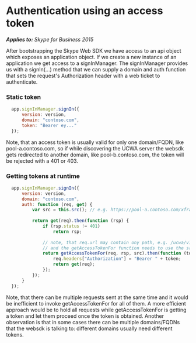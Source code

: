 
# Authentication using an access token

 _**Applies to:** Skype for Business 2015_

After bootstrapping the Skype Web SDK we have access to an api object which exposes an application object.  If we create a new instance of an application we get access to a signInManager.  The signInManager provides us with a signIn(...) method that we can supply a domain and auth function that sets the request's Authorization header with a web ticket to authenticate.

### Static token

  ```js
    app.signInManager.signIn({
        version: version,        
        domain: "contoso.com",
        token: "Bearer ey..."
    });
  ```
  
Note, that an access token is usually valid for only one domain/FQDN, like pool-a.contoso.com, so if while discovering the UCWA server the websdk gets redirected to another domain, like pool-b.contoso.com, the token will be rejected with a 401 or 403.
  
### Getting tokens at runtime

  ```js
    app.signInManager.signIn({
        version: version,        
        domain: "contoso.com",
        auth: function (req, get) {
            var src = this.src(); // e.g. https://pool-a.contoso.com/xframe
        
            return get(req).then(function (rsp) {
                if (rsp.status != 401)
                    return rsp;
                    
                // note, that req.url may contain ony path, e.g. /ucwa/v1/oauth/applications/1132
                // and the getAccessTokenFor function needs to use the src value to get the token audience
                return getAccessTokenFor(req, rsp, src).then(function (token) {
                    req.headers["Authorization"] = "Bearer " + token;
                    return get(req);
                });
            });
        }
    });
  ```
  
Note, that there can be multiple requests sent at the same time and it would be inefficient to invoke getAccessTokenFor for all of them. A more efficient approach would be to hold all requests while getAccessTokenFor is getting a token and let them proceed once the token is obtained. Another observation is that in some cases there can be multiple domains/FQDNs that the websdk is talking to: different domains usually need different tokens.
  
